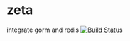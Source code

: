 # zeta
integrate gorm and redis
[![Build Status](https://app.travis-ci.com/daqiancode/zeta.svg?branch=main)](https://app.travis-ci.com/daqiancode/zeta)
